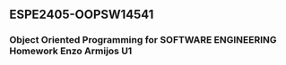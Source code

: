 ## ESPE2405-OOPSW14541 
### Object Oriented Programming for SOFTWARE ENGINEERING Homework Enzo Armijos U1